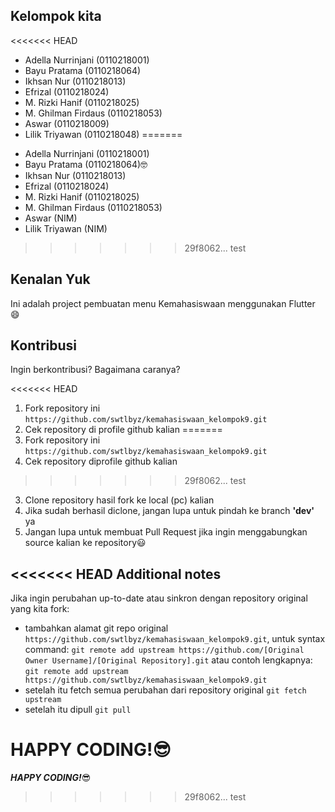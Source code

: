 ## Kelompok kita

<<<<<<< HEAD
* Adella Nurrinjani (0110218001)
* Bayu Pratama (0110218064)
* Ikhsan Nur (0110218013)
* Efrizal (0110218024)
* M. Rizki Hanif (0110218025)
* M. Ghilman Firdaus (0110218053)
* Aswar (0110218009)
* Lilik Triyawan (0110218048)
=======
- Adella Nurrinjani (0110218001)
- Bayu Pratama (0110218064):nerd_face:
- Ikhsan Nur (0110218013)
- Efrizal (0110218024)
- M. Rizki Hanif (0110218025)
- M. Ghilman Firdaus (0110218053)
- Aswar (NIM)
- Lilik Triyawan (NIM)
>>>>>>> 29f8062... test

## Kenalan Yuk

Ini adalah project pembuatan menu Kemahasiswaan menggunakan Flutter :smile:

## Kontribusi

Ingin berkontribusi? Bagaimana caranya?

<<<<<<< HEAD
1. Fork repository ini ```https://github.com/swtlbyz/kemahasiswaan_kelompok9.git```
2. Cek repository di profile github kalian
=======
1. Fork repository ini `https://github.com/swtlbyz/kemahasiswaan_kelompok9.git`
2. Cek repository diprofile github kalian
>>>>>>> 29f8062... test
3. Clone repository hasil fork ke local (pc) kalian
4. Jika sudah berhasil diclone, jangan lupa untuk pindah ke branch **'dev'** ya
5. Jangan lupa untuk membuat Pull Request jika ingin menggabungkan source kalian ke repository:smiley:

<<<<<<< HEAD
Additional notes
---

Jika ingin perubahan up-to-date atau sinkron dengan repository original yang kita fork:
- tambahkan alamat git repo original ```https://github.com/swtlbyz/kemahasiswaan_kelompok9.git```, untuk syntax command: ```git remote add upstream https://github.com/[Original Owner Username]/[Original Repository].git``` atau contoh lengkapnya: ```git remote add upstream https://github.com/swtlbyz/kemahasiswaan_kelompok9.git```
- setelah itu fetch semua perubahan dari repository original ```git fetch upstream```
- setelah itu dipull ```git pull```

**HAPPY CODING!**:sunglasses:
=======
**_HAPPY CODING!_**:sunglasses:
>>>>>>> 29f8062... test

